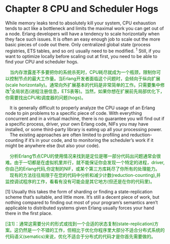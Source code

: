 # Chapter 8 CPU and Scheduler Hogs
While memory leaks tend to absolutely kill your system, CPU exhaustion tends to act like
a bottleneck and limits the maximal work you can get out of a node. Erlang developers
will have a tendency to scale horizontally when they face such issues. It is often an easy
enough job to scale out the more basic pieces of code out there. Only centralized global
state (process registries, ETS tables, and so on) usually need to be modified. <sup>1</sup> Still, if you want to optimize locally before scaling out at first, you need to be able to find your CPU and scheduler hogs.
<p></p> <font color="green">
&emsp;当内存泄露差不多要把你的系统杀死时，CPU耗尽就成为一个瓶颈，限制你可以控制节点的最大工作量。当Erlang开发者面临这个问题时，会倾向于纵向扩展(scale horizontally)。通常向外扩展基本的代码是非常简单的工作。只需要集中修改<sup>1</sup>全局状态(进程注册信息，ETS表等)。当然，如果你想在扩展前先局部优化下，你需要找出CPU和调度器的问题(hogs)。
</font> <p></p>

&emsp;It is generally difficult to properly analyze the CPU usage of an Erlang node to pin problems to a specific piece of code. With everything concurrent and in a virtual machine, there is no guarantee you will find out if a specific process, driver, your own Erlang code, NIFs you may have installed, or some third-party library is eating up all your processing power.
<br>&emsp;The existing approaches are often limited to profiling and reduction-counting if it’s in your code, and to monitoring the scheduler’s work if it might be anywhere else (but also your code).
<p></p> <font color="green">
&emsp;分析Erlang节点CPU的使用情况来找到是定位是哪一部分代码出问题通常会很难。由于一切都是在虚拟机里并行，就不能保证你会发现一个特定的进程，driver,你自己的Erlang代码,你定制的NIF，或某个第三方库耗尽了你所有的处理能力。<br>
&emsp;现有的方法往往局限于在您的代码中分析和减少计数(reduction-counting),并监控调试程序的工作，看看有没有可能会是其它地方(但还是在你的代码里)。
</font> <p></p>


[1] Usually this takes the form of sharding or finding a state-replication scheme that’s suitable, and little more. It’s still a decent piece of work, but nothing compared to finding out most of your program’s semantics aren’t applicable to distributed systems given Erlang usually forces your hand there in the first place.

<p></p> <font color="green">
[注1]：通常这需要分片的形式或找到一个合适的状态复制(state-replication)方案。这仍然是一个不错的工作，但相比于优化你程序里大部分不适合分布式系统的代码语义(sematics)来说，优化不适合于分布式的代码才是你首先需要做的。
</font> <p></p>

